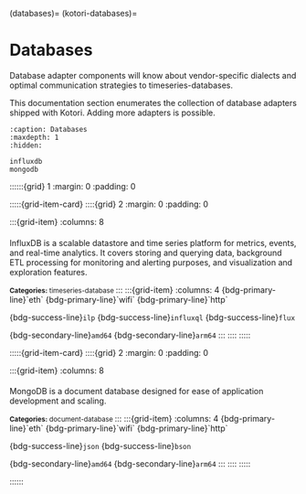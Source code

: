 (databases)=
(kotori-databases)=
# Databases

Database adapter components will know about vendor-specific dialects and optimal
communication strategies to timeseries-databases.

This documentation section enumerates the collection of database adapters shipped
with Kotori. Adding more adapters is possible.


```{toctree}
:caption: Databases
:maxdepth: 1
:hidden:

influxdb
mongodb
```


::::::{grid} 1
:margin: 0
:padding: 0


:::::{grid-item-card}
::::{grid} 2
:margin: 0
:padding: 0

:::{grid-item}
:columns: 8
#### [](#database-influxdb)

InfluxDB is a scalable datastore and time series platform for metrics, events,
and real-time analytics. It covers storing and querying data, background ETL processing
for monitoring and alerting purposes, and visualization and exploration features. 

<small>
<strong>Categories:</strong> timeseries-database
</small>
:::
:::{grid-item}
:columns: 4
{bdg-primary-line}`eth` {bdg-primary-line}`wifi` {bdg-primary-line}`http`

{bdg-success-line}`ilp` {bdg-success-line}`influxql` {bdg-success-line}`flux` 

{bdg-secondary-line}`amd64` {bdg-secondary-line}`arm64`
:::
::::
:::::


:::::{grid-item-card}
::::{grid} 2
:margin: 0
:padding: 0

:::{grid-item}
:columns: 8
#### [](#database-mongodb)

MongoDB is a document database designed for ease of application development and scaling.

<small>
<strong>Categories:</strong> document-database
</small>
:::
:::{grid-item}
:columns: 4
{bdg-primary-line}`eth` {bdg-primary-line}`wifi` {bdg-primary-line}`http`

{bdg-success-line}`json` {bdg-success-line}`bson` 

{bdg-secondary-line}`amd64` {bdg-secondary-line}`arm64`
:::
::::
:::::


::::::

